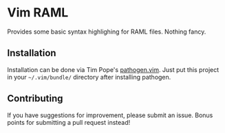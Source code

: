 # Vim RAML #

Provides some basic syntax highlighing for RAML files.
Nothing fancy.

## Installation ##

Installation can be done via Tim Pope's [pathogen.vim](https://github.com/tpope/vim-pathogen).
Just put this project in your `~/.vim/bundle/` directory after installing pathogen.

## Contributing ##

If you have suggestions for improvement, please submit an issue.
Bonus points for submitting a pull request instead!


